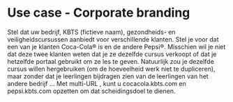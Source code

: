 # Use case - Corporate branding

Stel dat uw bedrijf, KBTS \(fictieve naam\), gezondheids- en veiligheidscursussen aanbiedt voor verschillende klanten. Stel je voor dat een van je klanten Coca-Cola® is en de andere Pepsi®. Misschien wil je niet dat deze twee klanten weten dat je ze dezelfde cursus verkoopt of dat je hetzelfde portaal gebruikt om ze les te geven. Natuurlijk zou je dezelfde cursus willen hergebruiken \(om de hoeveelheid werk niet te dupliceren\), maar zonder dat je leerlingen bijdragen zien van de leerlingen van het andere bedrijf ... Met multi-URL , kunt u cocacola.kbts.com en pepsi.kbts.com opzetten om dat scheidingsdoel te dienen.
